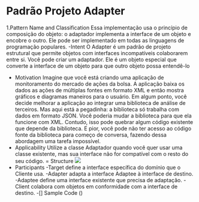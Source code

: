 # Padrão Projeto Adapter
1.Pattern Name and Classification
Essa implementação usa o princípio de composição do objeto: o adaptador implementa a interface de um objeto e encobre o outro. Ele pode ser implementado em todas as linguagens de programação populares.
  -Intent
  O Adapter é um padrão de projeto estrutural que permite objetos com interfaces incompatíveis colaborarem entre si.
  Você pode criar um adaptador. Ele é um objeto especial que converte a interface de um objeto para que outro objeto possa entendê-lo
  - Motivation
    Imagine que você está criando uma aplicação de monitoramento do mercado de ações da bolsa. A aplicação baixa os dados as ações de múltiplas fontes em formato XML e então mostra gráficos e diagramas maneiros para o usuário.
Em algum ponto, você decide melhorar a aplicação ao integrar uma biblioteca de análise de terceiros. Mas aqui está a pegadinha: a biblioteca só trabalha com dados em formato JSON.
Você poderia mudar a biblioteca para que ela funcione com XML. Contudo, isso pode quebrar algum código existente que depende da biblioteca. E pior, você pode não ter acesso ao código fonte da biblioteca para começo de conversa, fazendo dessa abordagem uma tarefa impossível.  
  - Applicability
     Utilize a classe Adaptador quando você quer usar uma classe existente, mas sua interface não for compatível com o resto do seu código.
  = Structure
    ![](https://refactoring.guru/images/patterns/diagrams/adapter/example.png)
  - Participants
   -Target define a interface específica do domínio que o Cliente usa.
   -Adapter adapta a interface Adaptee à interface de destino.
   -Adaptee define uma interface existente que precisa de adaptação.
   -Client colabora com objetos em conformidade com a interface de destino.
  -[] Sample Code ()

